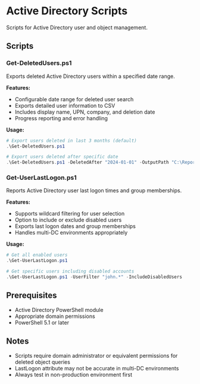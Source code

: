 # Active Directory Scripts

Scripts for Active Directory user and object management.

## Scripts

### Get-DeletedUsers.ps1
Exports deleted Active Directory users within a specified date range.

**Features:**
- Configurable date range for deleted user search
- Exports detailed user information to CSV
- Includes display name, UPN, company, and deletion date
- Progress reporting and error handling

**Usage:**
```powershell
# Export users deleted in last 3 months (default)
.\Get-DeletedUsers.ps1

# Export users deleted after specific date
.\Get-DeletedUsers.ps1 -DeletedAfter "2024-01-01" -OutputPath "C:\Reports"
```

### Get-UserLastLogon.ps1
Reports Active Directory user last logon times and group memberships.

**Features:**
- Supports wildcard filtering for user selection
- Option to include or exclude disabled users
- Exports last logon dates and group memberships
- Handles multi-DC environments appropriately

**Usage:**
```powershell
# Get all enabled users
.\Get-UserLastLogon.ps1

# Get specific users including disabled accounts
.\Get-UserLastLogon.ps1 -UserFilter "john.*" -IncludeDisabledUsers
```

## Prerequisites

- Active Directory PowerShell module
- Appropriate domain permissions
- PowerShell 5.1 or later

## Notes

- Scripts require domain administrator or equivalent permissions for deleted object queries
- LastLogon attribute may not be accurate in multi-DC environments
- Always test in non-production environment first
